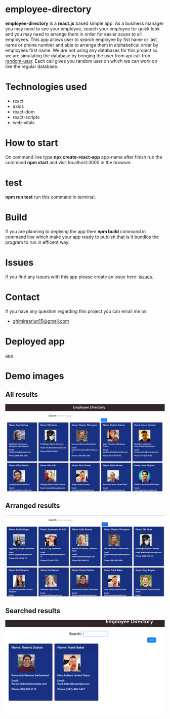 # employee-directory 
**employee-directory** is a **react.js** based simple app. As a business manager you may need to see your employee,
search your employee for quick look and you may need to arrange them in order for easier acess to all employees.
This app allows user to search employee by fist name or last name or phone number and able to arrange them in alphabetical order by employees first name.
We are not using any databases for this project so we are simulating the database by bringing the user from api call fron [random-user](https://randomuser.me/documentation#howto). Each call gives you random user on which we can work on like the regular database.

# Technologies used
- react
- axios 
- react-dom
- react-scripts
- web-vitals

# How to start 
On command line type **npx create-react-app** app-name
after finish run the command **npm start** and visit localhost:3000 in the browser.
# test
**npm run test** run this command in terminal.

# Build
If you are planning to deplying the app then **npm build** command in command line which make your app ready to publish that is it bundles the program to run in efficent way.
# Issues
If you find any issues with this app please create an issue here:
[issues](https://github.com/ghimirear/employee-directory/issues).

# Contact
If you have any question regarding this project you can email me on 
- ghimirearjun15@gmail.com
# Deployed app 
[app]()
# Demo images
## All results 
![all](./images/beforesort.PNG)

## Arranged results
![arranged](./images/aftersort.PNG)

## Searched results 
![search](./images/search.PNG)


